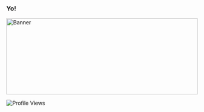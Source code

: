 ### Yo!

<img src="https://pbs.twimg.com/profile_banners/1886404419173892098/1741868776/1500x500" width="100%" height="200" alt="Banner" />


![Profile Views](https://komarev.com/ghpvc/?username=garbalau-github&color=blue)

